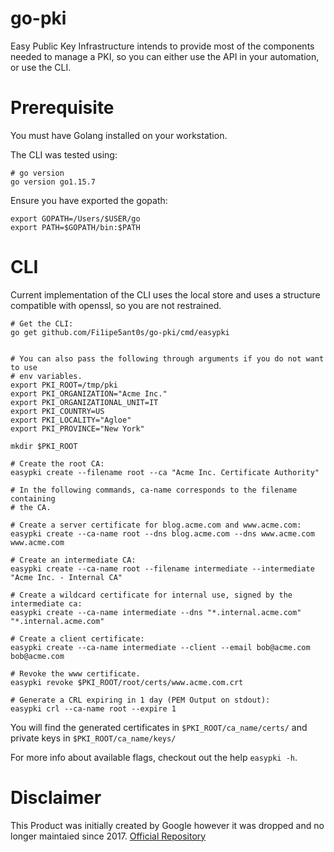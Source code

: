 go-pki
======

Easy Public Key Infrastructure intends to provide most of the components needed
to manage a PKI, so you can either use the API in your automation, or use the
CLI.

# Prerequisite  

You must have Golang installed on your workstation.  

The CLI was tested using:  

```
# go version
go version go1.15.7
```

Ensure you have exported the gopath:

```
export GOPATH=/Users/$USER/go
export PATH=$GOPATH/bin:$PATH
```

# CLI

Current implementation of the CLI uses the local store and uses a structure
compatible with openssl, so you are not restrained.

```
# Get the CLI:
go get github.com/Fi1ipe5ant0s/go-pki/cmd/easypki


# You can also pass the following through arguments if you do not want to use
# env variables.
export PKI_ROOT=/tmp/pki
export PKI_ORGANIZATION="Acme Inc."
export PKI_ORGANIZATIONAL_UNIT=IT
export PKI_COUNTRY=US
export PKI_LOCALITY="Agloe"
export PKI_PROVINCE="New York"

mkdir $PKI_ROOT

# Create the root CA:
easypki create --filename root --ca "Acme Inc. Certificate Authority"

# In the following commands, ca-name corresponds to the filename containing
# the CA.

# Create a server certificate for blog.acme.com and www.acme.com:
easypki create --ca-name root --dns blog.acme.com --dns www.acme.com www.acme.com

# Create an intermediate CA:
easypki create --ca-name root --filename intermediate --intermediate "Acme Inc. - Internal CA"

# Create a wildcard certificate for internal use, signed by the intermediate ca:
easypki create --ca-name intermediate --dns "*.internal.acme.com" "*.internal.acme.com"

# Create a client certificate:
easypki create --ca-name intermediate --client --email bob@acme.com bob@acme.com

# Revoke the www certificate.
easypki revoke $PKI_ROOT/root/certs/www.acme.com.crt

# Generate a CRL expiring in 1 day (PEM Output on stdout):
easypki crl --ca-name root --expire 1
```
You will find the generated certificates in `$PKI_ROOT/ca_name/certs/` and
private keys in `$PKI_ROOT/ca_name/keys/`

For more info about available flags, checkout out the help `easypki -h`.

# Disclaimer

This Product was initially created by Google however it was dropped and no longer maintaied since 2017.
[Official Repository](https://github.com/google/easypki)  
